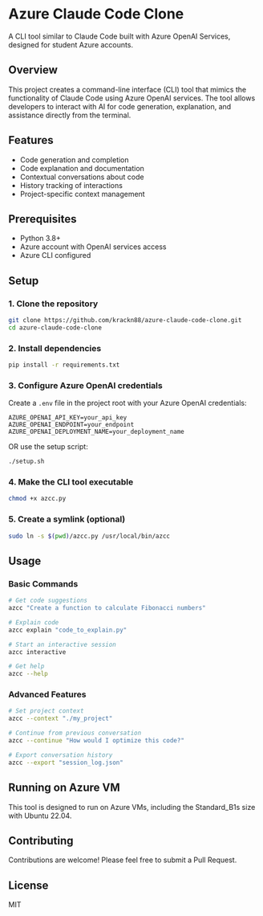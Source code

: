 # Azure Claude Code Clone

A CLI tool similar to Claude Code built with Azure OpenAI Services, designed for student Azure accounts.

## Overview

This project creates a command-line interface (CLI) tool that mimics the functionality of Claude Code using Azure OpenAI services. The tool allows developers to interact with AI for code generation, explanation, and assistance directly from the terminal.

## Features

- Code generation and completion
- Code explanation and documentation
- Contextual conversations about code
- History tracking of interactions
- Project-specific context management

## Prerequisites

- Python 3.8+
- Azure account with OpenAI services access
- Azure CLI configured

## Setup

### 1. Clone the repository

```bash
git clone https://github.com/krackn88/azure-claude-code-clone.git
cd azure-claude-code-clone
```

### 2. Install dependencies

```bash
pip install -r requirements.txt
```

### 3. Configure Azure OpenAI credentials

Create a `.env` file in the project root with your Azure OpenAI credentials:

```
AZURE_OPENAI_API_KEY=your_api_key
AZURE_OPENAI_ENDPOINT=your_endpoint
AZURE_OPENAI_DEPLOYMENT_NAME=your_deployment_name
```

OR use the setup script:

```bash
./setup.sh
```

### 4. Make the CLI tool executable

```bash
chmod +x azcc.py
```

### 5. Create a symlink (optional)

```bash
sudo ln -s $(pwd)/azcc.py /usr/local/bin/azcc
```

## Usage

### Basic Commands

```bash
# Get code suggestions
azcc "Create a function to calculate Fibonacci numbers"

# Explain code
azcc explain "code_to_explain.py"

# Start an interactive session
azcc interactive

# Get help
azcc --help
```

### Advanced Features

```bash
# Set project context
azcc --context "./my_project"

# Continue from previous conversation
azcc --continue "How would I optimize this code?"

# Export conversation history
azcc --export "session_log.json"
```

## Running on Azure VM

This tool is designed to run on Azure VMs, including the Standard_B1s size with Ubuntu 22.04.

## Contributing

Contributions are welcome! Please feel free to submit a Pull Request.

## License

MIT